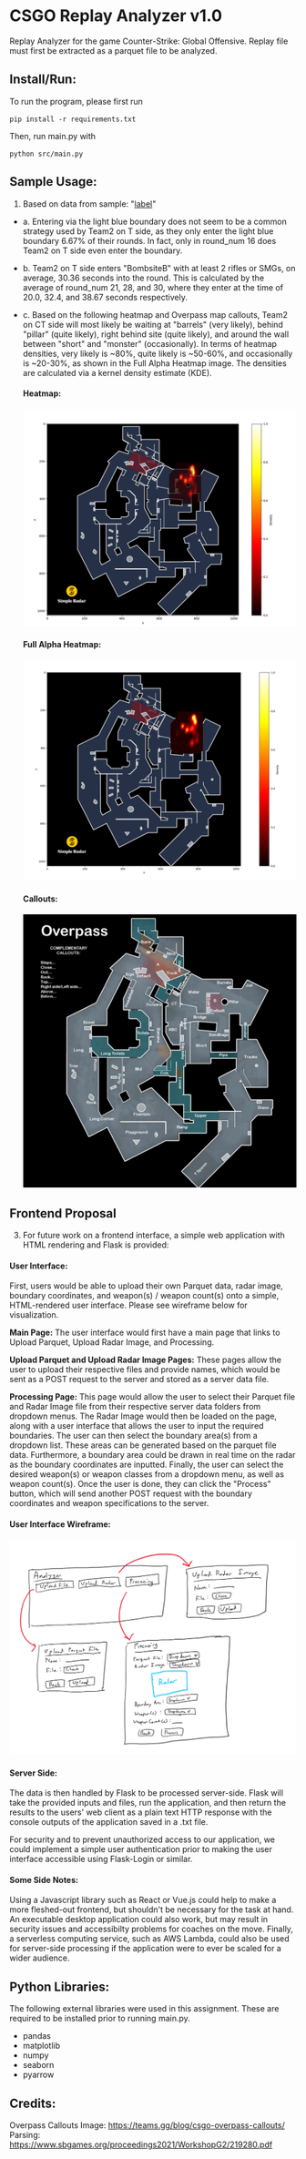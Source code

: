 # CSGO Replay Analyzer v1.0

Replay Analyzer for the game Counter-Strike: Global Offensive. Replay file must first be extracted as a parquet file to be analyzed.

## Install/Run:

To run the program, please first run

```
pip install -r requirements.txt
```

Then, run main.py with

```
python src/main.py
```

## Sample Usage:

1. Based on data from sample: "[label](data/game_state_frame_data.parquet)"

- a. Entering via the light blue boundary does not seem to be a common strategy used by Team2 on T side, as they only enter the light blue boundary 6.67% of their rounds. In fact, only in round_num 16 does Team2 on T side even enter the boundary.
- b. Team2 on T side enters "BombsiteB" with at least 2 rifles or SMGs, on average, 30.36 seconds into the round. This is calculated by the average of round_num 21, 28, and 30, where they enter at the time of 20.0, 32.4, and 38.67 seconds respectively.
- c. Based on the following heatmap and Overpass map callouts, Team2 on CT side will most likely be waiting at "barrels" (very likely), behind "pillar" (quite likely), right behind site (quite likely), and around the wall between "short" and "monster" (occasionally). In terms of heatmap densities, very likely is ~80%, quite likely is ~50-60%, and occasionally is ~20-30%, as shown in the Full Alpha Heatmap image. The densities are calculated via a kernel density estimate (KDE).

    #### Heatmap:
    ![Heatmap2](img/heatmap2.png)
    #### Full Alpha Heatmap:
    ![Heatmap3](img/heatmap3.png)
    #### Callouts:
    ![Callouts](img/overpass_callouts.png)

## Frontend Proposal
3. For future work on a frontend interface, a simple web application with HTML rendering and Flask is provided:

#### User Interface:

First, users would be able to upload their own Parquet data, radar image, boundary coordinates, and weapon(s) / weapon count(s) onto a simple, HTML-rendered user interface. Please see wireframe below for visualization.

**Main Page:** The user interface would first have a main page that links to Upload Parquet, Upload Radar Image, and Processing.

**Upload Parquet and Upload Radar Image Pages:** These pages allow the user to upload their respective files and provide names, which would be sent as a POST request to the server and stored as a server data file. 

**Processing Page:** This page would allow the user to select their Parquet file and Radar Image file from their respective server data folders from dropdown menus. The Radar Image would then be loaded on the page, along with a user interface that allows the user to input the required boundaries. The user can then select the boundary area(s) from a dropdown list. These areas can be generated based on the parquet file data.  Furthermore, a boundary area could be drawn in real time on the radar as the boundary coordinates are inputted. Finally, the user can select the desired weapon(s) or weapon classes from a dropdown menu, as well as weapon count(s). Once the user is done, they can click the "Process" button, which will send another POST request with the boundary coordinates and weapon specifications to the server.

#### User Interface Wireframe:
![Wireframe](img/wireframe.png)

#### Server Side:

The data is then handled by Flask to be processed server-side. Flask will take the provided inputs and files, run the application, and then return the results to the users' web client as a plain text HTTP response with the console outputs of the application saved in a .txt file.

For security and to prevent unauthorized access to our application, we could implement a simple user authentication prior to making the user interface accessible using Flask-Login or similar.

#### Some Side Notes:

Using a Javascript library such as React or Vue.js could help to make a more fleshed-out frontend, but shouldn't be necessary for the task at hand. An executable desktop application could also work, but may result in security issues and accessibilty problems for coaches on the move. Finally, a serverless computing service, such as AWS Lambda, could also be used for server-side processing if the application were to ever be scaled for a wider audience.


## Python Libraries:

The following external libraries were used in this assignment. These are required to be installed prior to running main.py.

+ pandas
+ matplotlib
+ numpy
+ seaborn
+ pyarrow


## Credits:
Overpass Callouts Image: https://teams.gg/blog/csgo-overpass-callouts/
Parsing: https://www.sbgames.org/proceedings2021/WorkshopG2/219280.pdf